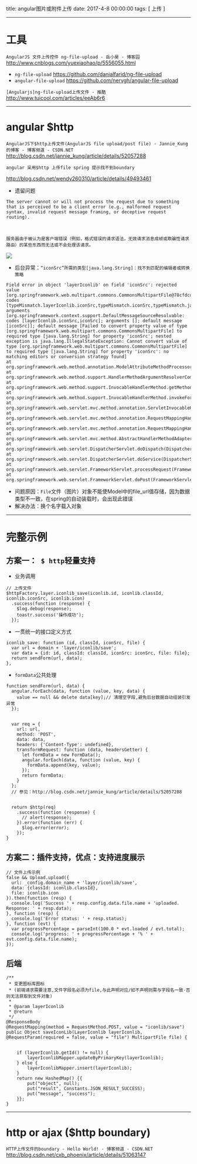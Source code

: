 title: angular图片或附件上传
date: 2017-4-8 00:00:00
tags: [ 上传 ]


---


# 工具
`AngularJS 文件上传控件 ng-file-upload - 岳小昊 - 博客园`
http://www.cnblogs.com/yuexiaohao/p/5556055.html


- `ng-file-upload`  https://github.com/danialfarid/ng-file-upload
- `angular-file-upload`  https://github.com/nervgh/angular-file-upload


`[Angularjs]ng-file-upload上传文件 - 推酷`
http://www.tuicool.com/articles/eeAb6r6


---
# angular $http
`AngularJS下$http上传文件(AngularJS file upload/post file) - Jannie_Kung的博客 - 博客频道 - CSDN.NET`
http://blog.csdn.net/jannie_kung/article/details/52057288



`angular 采用$http 上传file spring 提示找不到boundary`

http://blog.csdn.net/wendy260310/article/details/49493461


- 遗留问题
```
The server cannot or will not process the request due to something that is perceived to be a client error (e.g., malformed request syntax, invalid request message framing, or deceptive request routing).



服务器由于被认为是客户端错误（例如，格式错误的请求语法，无效请求消息成帧或欺骗性请求路由）的某些东西而无法或不会处理该请求。

```


![]( http://ll-blog.oss-cn-hangzhou.aliyuncs.com/17-5-31/99127824.jpg)


 - 后台异常：`“iconSrc”所需的类型[java.lang.String]：找不到匹配的编辑者或转换策略`
```
Field error in object 'layerIconlib' on field 'iconSrc': rejected value [org.springframework.web.multipart.commons.CommonsMultipartFile@78cfdcd6]; codes [typeMismatch.layerIconlib.iconSrc,typeMismatch.iconSrc,typeMismatch.java.lang.String,typeMismatch]; arguments [org.springframework.context.support.DefaultMessageSourceResolvable: codes [layerIconlib.iconSrc,iconSrc]; arguments []; default message [iconSrc]]; default message [Failed to convert property value of type [org.springframework.web.multipart.commons.CommonsMultipartFile] to required type [java.lang.String] for property 'iconSrc'; nested exception is java.lang.IllegalStateException: Cannot convert value of type [org.springframework.web.multipart.commons.CommonsMultipartFile] to required type [java.lang.String] for property 'iconSrc': no matching editors or conversion strategy found]
at org.springframework.web.method.annotation.ModelAttributeMethodProcessor.resolveArgument(ModelAttributeMethodProcessor.java:113)
at org.springframework.web.method.support.HandlerMethodArgumentResolverComposite.resolveArgument(HandlerMethodArgumentResolverComposite.java:78)
at org.springframework.web.method.support.InvocableHandlerMethod.getMethodArgumentValues(InvocableHandlerMethod.java:162)
at org.springframework.web.method.support.InvocableHandlerMethod.invokeForRequest(InvocableHandlerMethod.java:129)
at org.springframework.web.servlet.mvc.method.annotation.ServletInvocableHandlerMethod.invokeAndHandle(ServletInvocableHandlerMethod.java:110)
at org.springframework.web.servlet.mvc.method.annotation.RequestMappingHandlerAdapter.invokeHandlerMethod(RequestMappingHandlerAdapter.java:775)
at org.springframework.web.servlet.mvc.method.annotation.RequestMappingHandlerAdapter.handleInternal(RequestMappingHandlerAdapter.java:705)
at org.springframework.web.servlet.mvc.method.AbstractHandlerMethodAdapter.handle(AbstractHandlerMethodAdapter.java:85)
at org.springframework.web.servlet.DispatcherServlet.doDispatch(DispatcherServlet.java:959)
at org.springframework.web.servlet.DispatcherServlet.doService(DispatcherServlet.java:893)
at org.springframework.web.servlet.FrameworkServlet.processRequest(FrameworkServlet.java:965)
at org.springframework.web.servlet.FrameworkServlet.doPost(FrameworkServlet.java:867)
```
- 问题原因：`File`文件（图片）对象不能使Model中的file_url值存储，因为数据类型不一致，在spring的自动装载时，会出现此错误
- 解决办法：换个名字载入对象



---
# 完整示例
## 方案一：` $ http`轻量支持
- 业务调用

```
// 上传文件
$httpFactory.layer.iconlib_save(iconlib.id, iconlib.classId, iconlib.iconSrc, iconlib.icon)
  .success(function (response) {
    $log.debug(response);
    toastr.success('操作成功');
  });
```


- 一贯统一的接口定义方式

```
iconlib_save: function (id, classId, iconSrc, file) {
  var url = domain + 'layer/iconlib/save';
  var data = {id: id, classId: classId, iconSrc: iconSrc, file: file};
  return sendForm(url, data);
},
```


- `formData`公共处理
```
function sendForm(url, data) {
  angular.forEach(data, function (value, key, data) {
    value == null && delete data[key];// 清理空字段,避免后台数据自动组装引发异常
  });


  var req = {
    url: url,
    method: 'POST',
    data: data,
    headers: {'Content-Type': undefined},
    transformRequest: function (data, headersGetter) {
      let formData = new FormData();
      angular.forEach(data, function (value, key) {
        formData.append(key, value);
      });
      return formData;
    }
  };
  // 参见：http://blog.csdn.net/jannie_kung/article/details/52057288


  return $http(req)
    .success(function (response) {
      // alert(response);
    }).error(function (err) {
      $log.error(error);
    });
}
```


## 方案二：插件支持，优点：支持进度展示
```
// 文件上传示例
false && Upload.upload({
  url: _config.domain_name + 'layer/iconlib/save',
  data: {classId: iconlib.classId},
  file: iconlib.icon
}).then(function (resp) {
  console.log('Success ' + resp.config.data.file.name + 'uploaded. Response: ' + resp.data);
}, function (resp) {
  console.log('Error status: ' + resp.status);
}, function (evt) {
  var progressPercentage = parseInt(100.0 * evt.loaded / evt.total);
  console.log('progress: ' + progressPercentage + '% ' + evt.config.data.file.name);
});
```


## 后端
```
/**
 * 变更图标库图标
 * (前端请求需要注意,文件字段名必须为file,与此声明对应/如不声明则需与字段名一致-否则无法获取到文件对象)
 *
 * @param layerIconlib
 * @return
 */
@ResponseBody
@RequestMapping(method = RequestMethod.POST, value = "iconlib/save")
public Object saveIconLib(LayerIconlib layerIconlib, @RequestParam(required = false, value = "file") MultipartFile file) {


    if (layerIconlib.getId() != null) {
        layerIconlibMapper.updateByPrimaryKey(layerIconlib);
    } else {
        layerIconlibMapper.insert(layerIconlib);
    }
    return new HashedMap() {{
        put("object", null);
        put("result", Constants.JSON_RESULT_SUCCESS);
        put("message", "success");
    }};
}
```


---
# http or ajax ($http boundary)
`HTTP上传文件的boundary - Hello World! - 博客频道 - CSDN.NET`
http://blog.csdn.net/cxb_phoenix/article/details/51063147
